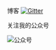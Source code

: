 博客
[![Gitter](https://badges.gitter.im/Join%20Chat.svg)](https://gitter.im/Siomt/Lobby)

关注我的公众号

![公众号](https://github.com/Siomt/MyBlog/blob/master/img/gzh.jpg?raw=true)
